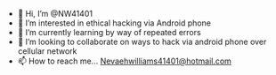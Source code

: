 - 👋 Hi, I’m @NW41401 
- 👀 I’m interested in ethical hacking via Android phone
- 🌱 I’m currently learning by way of repeated errors
- 💞️ I’m looking to collaborate on ways to hack via android phone over cellular network
- 📫 How to reach me... Nevaehwilliams41401@hotmail.com

<!---
NW41401/NW41401 is a ✨ special ✨ repository because its `README.md` (this file) appears on your GitHub profile.
You can click the Preview link to take a look at your changes.
--->
